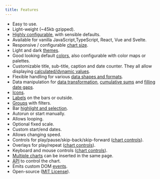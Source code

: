 ```yaml
---
title: Features
---
```


- Easy to use.
- Light-weight (~45kb gzipped).
- [Highly configurable](./documentation/options.md), with sensible defaults.
- Available for vanilla JavaScript,TypeScript, React, Vue and Svelte.
- Responsive / configurable [chart size](./guides/chart-size.md).
- Light and dark [themes](./guides/themes.md).
- Good looking default [colors](./guides/colors.md), also configurable with color maps or palettes.
- Customizable title, sub-title, caption and date counter. They all allow displaying [calculated/dynamic values](./guides/dynamic-values.md).
- Flexible handling for various [data shapes and formats](./documentation/data.md).
- Data manipulation for [data transformation](./documentation/options.md#datatransform), [cumulative sums](./documentation/data.md#cumulative-sum) and [filling date gaps](./documentation/data.md#filling-gaps-in-data).
- [Icons](./guides/icons.md).
- [Labels](./guides/labels.md) on the bars or outside.
- [Groups](./guides/groups.md) with filters.
- Bar [highlight and selection](./guides/highlight-select.md).
- Autorun or start manually.
- Allows looping.
- Optional fixed scale.
- Custom start/end dates.
- Allows changing speed.
- Controls for play/pause/skip-back/skip-forward ([chart controls](./guides/chart-controls.md)).
- Overlays for play/repeat ([chart controls](./guides/chart-controls.md)).
- Keyboard and mouse controls ([chart controls](./guides/chart-controls.md)).
- [Multiple charts](./guides/multiple-charts.md) can be inserted in the same page.
- [API](./documentation/api.md) to control the chart.
- Emits custom DOM [events](./documentation/events.md).
- Open-source ([MIT License](./license.md)).
